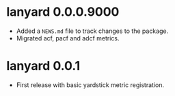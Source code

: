 # lanyard 0.0.0.9000

* Added a `NEWS.md` file to track changes to the package.
* Migrated acf, pacf and adcf metrics.

# lanyard 0.0.1

* First release with basic yardstick metric registration.